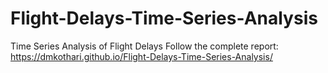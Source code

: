# Flight-Delays-Time-Series-Analysis
Time Series Analysis of Flight Delays
Follow the complete report: https://dmkothari.github.io/Flight-Delays-Time-Series-Analysis/
